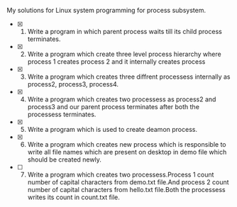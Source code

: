 My solutions for Linux system programming for process subsystem.

- [x] 1. Write a program in which parent process waits till its child process terminates.

- [x] 2. Write a program which create three level process hierarchy where process 1 creates process 2 and it internally creates process

- [x] 3. Write a program which creates three diffrent processess internally as process2, process3, process4.

- [x] 4. Write a program which creates two processess as process2 and process3 and our parent process terminates after both the processess terminates.

- [x] 5. Write a program which is used to create deamon process.

- [x] 6. Write a program which creates new process which is responsible to write all file names which are present on desktop in demo file which should be created newly.

- [ ] 7. Write a program which creates two processess.Process 1 count number of capital characters from demo.txt file.And process 2 count number of capital characters from hello.txt file.Both the processess writes its count in count.txt file.